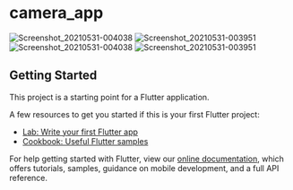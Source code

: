 # camera_app

![Screenshot_20210531-004038](https://user-images.githubusercontent.com/76773953/120143170-3da45a80-c1fd-11eb-9174-23621dc446dd.jpg)
![Screenshot_20210531-003951](https://user-images.githubusercontent.com/76773953/120143168-3bda9700-c1fd-11eb-8819-a93c7bbb0bfd.jpg)
![Screenshot_20210531-004038](https://user-images.githubusercontent.com/76773953/120143160-38471000-c1fd-11eb-8dd9-d64b02e7819f.jpg)
![Screenshot_20210531-003951](https://user-images.githubusercontent.com/76773953/120143180-4006b480-c1fd-11eb-88c4-c2d71aaa8421.jpg)

## Getting Started

This project is a starting point for a Flutter application.

A few resources to get you started if this is your first Flutter project:

- [Lab: Write your first Flutter app](https://flutter.dev/docs/get-started/codelab)
- [Cookbook: Useful Flutter samples](https://flutter.dev/docs/cookbook)

For help getting started with Flutter, view our
[online documentation](https://flutter.dev/docs), which offers tutorials,
samples, guidance on mobile development, and a full API reference.
